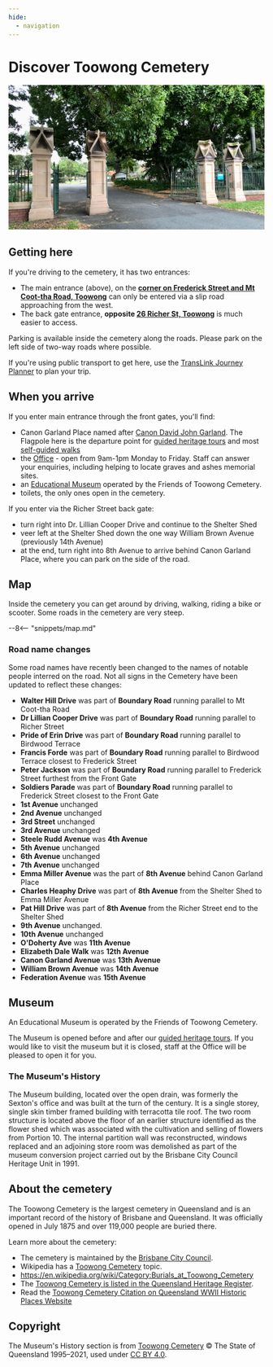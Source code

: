 ```yaml
---
hide:
  - navigation
---
```


#  Discover Toowong Cemetery

![Toowong Cemetery Main Entrance](../assets/main-entrance.jpg)

## Getting here

If you're driving to the cemetery, it has two entrances:

- The main entrance (above), on the **[corner on Frederick Street and Mt Coot-tha Road, Toowong](https://www.google.com/maps/place/Toowong+Cemetery/@-27.4772749,152.9818283,17z/data=!3m1!4b1!4m5!3m4!1s0x6b9150c2f0f2e23f:0xf02a35bd720a310!8m2!3d-27.4772714!4d152.9839608)** can only be entered via a slip road approaching from the west.
- The back gate entrance, **opposite [26 Richer St, Toowong](https://www.google.com/maps/place/25+Richer+St,+Toowong+QLD+4066/@-27.4737507,152.9767263,17z/data=!3m1!4b1!4m5!3m4!1s0x6b9150dd31b12cc5:0xc3a1deb2fe09484!8m2!3d-27.4737555!4d152.978915)** is much easier to access. 



Parking is available inside the cemetery along the roads. Please park on the left side of two-way roads where possible.

If you're using public transport to get here, use the [TransLink Journey Planner](https://jp.translink.com.au/plan-your-journey/journey-planner) to plan your trip.

## When you arrive

If you enter main entrance through the front gates, you'll find: 

- Canon Garland Place named after [Canon David John Garland](https://adb.anu.edu.au/biography/garland-david-john-6278). The Flagpole here is the departure point for [guided heritage tours](guided-tours.md) and most [self-guided walks](walks/index.md)
- the [Office](https://www.brisbane.qld.gov.au/community-and-safety/community-support/cemeteries/toowong-cemetery) - open from 9am-1pm Monday to Friday. Staff can answer your enquiries, including helping to locate graves and ashes memorial sites.
- an [Educational Museum](#museum) operated by the Friends of Toowong Cemetery. 
- toilets, the only ones open in the cemetery.

If you enter via the Richer Street back gate:

- turn right into Dr. Lillian Cooper Drive and continue to the Shelter Shed 
- veer left at the Shelter Shed down the one way William Brown Avenue (previously 14th Avenue) 
- at the end, turn right into 8th Avenue to arrive behind Canon Garland Place, where you can park on the side of the road. 

 
## Map

Inside the cemetery you can get around by driving, walking, riding a bike or scooter. Some roads in the cemetery are very steep. 

--8<-- "snippets/map.md"

### Road name changes

Some road names have recently been changed to the names of notable people interred on the road. Not all signs in the Cemetery have been updated to reflect these changes: 

- **Walter Hill Drive** was part of **Boundary Road** running parallel to Mt Coot-tha Road
- **Dr Lillian Cooper Drive** was part of **Boundary Road** running parallel to Richer Street
- **Pride of Erin Drive** was part of **Boundary Road** running parallel to Birdwood Terrace
- **Francis Forde** was part of **Boundary Road** running parallel to Birdwood Terrace closest to Frederick Street
- **Peter Jackson** was part of **Boundary Road** running parallel to Frederick Street furthest from the Front Gate
- **Soldiers Parade** was part of **Boundary Road** running parallel to Frederick Street closest to the Front Gate
- **1st Avenue** unchanged
- **2nd Avenue** unchanged
- **3rd Street** unchanged
- **3rd Avenue** unchanged
- **Steele Rudd Avenue** was **4th Avenue**
- **5th Avenue** unchanged
- **6th Avenue** unchanged
- **7th Avenue** unchanged
- **Emma Miller Avenue** was the part of **8th Avenue** behind Canon Garland Place
- **Charles Heaphy Drive** was part of **8th Avenue** from the Shelter Shed to Emma Miller Avenue 
- **Pat Hill Drive** was part of **8th Avenue** from the Richer Street end to the Shelter Shed
- **9th Avenue** unchanged. 
- **10th Avenue** unchanged
- **O'Doherty Ave** was **11th Avenue**
- **Elizabeth Dale Walk** was **12th Avenue**
- **Canon Garland Avenue** was **13th Avenue**
- **William Brown Avenue** was **14th Avenue**
- **Federation Avenue** was **15th Avenue**

<!--
Points to note: 

- Some roads are one way but not marked on the map.
- There is a large difference in height between the main entrance and Birdwood Terrace which runs parallel to the edge of the cemetery. 
- Fifth Avenue is especially steep.
- Fourth Avenue is a dead end.
- Fifteenth Avenue is a dead end but one of the highlights of the cemetery.
- Some street names in the cemetery have recently changed. 
-->

## Museum

<!-- photographs -->

An Educational Museum is operated by the Friends of Toowong Cemetery. 

The Museum is opened before and after our [guided heritage tours](guided-tours.md). If you would like to visit the museum but it is closed, staff at the Office will be pleased to open it for you.

### The Museum's History

The Museum building, located over the open drain, was formerly the Sexton's office and was built at the turn of the century. It is a single storey, single skin timber framed building with terracotta tile roof. The two room structure is located above the floor of an earlier structure identified as the flower shed which was associated with the cultivation and selling of flowers from Portion 10. The internal partition wall was reconstructed, windows replaced and an adjoining store room was demolished as part of the museum conversion project carried out by the Brisbane City Council Heritage Unit in 1991. 
 
## About the cemetery

The Toowong Cemetery is the largest cemetery in Queensland and is an important record of the history of Brisbane and Queensland. It was officially opened in July 1875 and over 119,000 people are buried there. 

Learn more about the cemetery:

- The cemetery is maintained by the [Brisbane City Council](https://www.brisbane.qld.gov.au/community-and-safety/community-support/cemeteries/toowong-cemetery). 
- Wikipedia has a [Toowong Cemetery](https://en.wikipedia.org/wiki/Toowong_Cemetery) topic.
- https://en.wikipedia.org/wiki/Category:Burials_at_Toowong_Cemetery
- The [Toowong Cemetery is listed in the Queensland Heritage Register](https://apps.des.qld.gov.au/heritage-register/results/?q=Toowong+Cemetery).
- Read the [Toowong Cemetery Citation on Queensland WWII Historic Places Website](https://www.ww2places.qld.gov.au/place?id=2064)

## Copyright

The Museum's History section is from [Toowong Cemetery](https://apps.des.qld.gov.au/heritage-register/detail/?id=601773) © The State of Queensland 1995–2021, used under [CC BY 4.0][cc-by].

<!-- Links -->

[cc-by]: https://creativecommons.org/licenses/by/4.0/  "Creative Commons Attribution 4.0 Licence"
